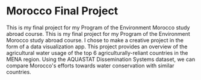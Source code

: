# Morocco Final Project
This is my final project for my Program of the Environment Morocco study abroad course. This is my final project for my Program of the Environment Morocco study abroad course. I chose to make a creative project in the form of a data visualization app. This project provides an overview of the agricultural water usage of the top 6 agriculturally-reliant countries in the MENA region. Using the AQUASTAT Dissemination Systems dataset, we can compare Morocco's efforts towards water conservation with similar countries.
